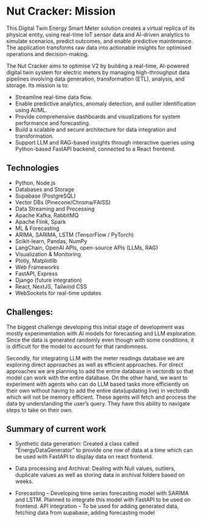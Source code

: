 # Nut Cracker:  Mission

This Digital Twin Energy Smart Meter solution creates a virtual replica of its physical entity, using real-time IoT sensor data and AI-driven analytics to simulate scenarios, predict outcomes, and enable predictive maintenance. The application transforms raw data into actionable insights for optimised operations and decision-making.

The Nut Cracker aims to optimise V2 by building a real-time, AI-powered digital twin system for electric meters by managing high-throughput data pipelines involving data generation, transformation (ETL), analysis, and storage. Its mission is to:
- Streamline real-time data flow.
- Enable predictive analytics, anomaly detection, and outlier identification using AI/ML.
- Provide comprehensive dashboards and visualizations for system performance and forecasting.
- Build a scalable and secure architecture for data integration and transformation.
- Support LLM and RAG-based insights through interactive queries using Python-based FastAPI backend, connected to a React frontend.

## Technologies 

- Python, Node.js
- Databases and Storage
- Supabase (PostgreSQL)
- Vector DBs (Pinecone/Chroma/FAISS)
- Data Streaming and Processing
- Apache Kafka, RabbitMQ
- Apache Flink, Spark
- ML & Forecasting
- ARIMA, SARIMA, LSTM (TensorFlow / PyTorch)
- Scikit-learn, Pandas, NumPy
- LangChain, OpenAI APIs, open-source APIs (LLMs, RAG)
- Visualization & Monitoring
- Plotly, Matplotlib
- Web Frameworks
- FastAPI, Express 
- Django (future integration)
- React, NextJS, Tailwind CSS
- WebSockets for real-time updates

## Challenges:
The biggest challenge developing this initial stage of development was mostly experimentation with AI models for forecasting and LLM exploration. 
Since the data is generated randomly even though with some conditions, it is difficult for the model to account for that randomness.

Secondly, for integrating LLM with the meter readings database we are exploring direct approaches as well as efficient approaches. For direct approaches we are planning to add the entire database in vectordb so that model can work with the entire database. On the other hand, we want to experiment with agents who can do LLM based tasks more efficiently on their own without having to add the entire data(updating live) in vectordb which will not be memory efficient. These agents will fetch and process the data by understanding the user’s query. They have this ability to navigate steps to take on their own.

## Summary of current work

- Synthetic data generation: Created a class called “EnergyDataGenerator” to provide one row of data at a time which can be used with FastAPI to display data on react frontend.

- Data processing and Archival: Dealing with Null values, outliers, duplicate values as well as storing data in archival folders based on weeks.

- Forecasting – Developing time series forecasting model with SARIMA and LSTM. Planned to integrate this model with FastAPI to be used on frontend.
API integration – To be used for adding generated data, fetching data from supabase, adding forecasting model
